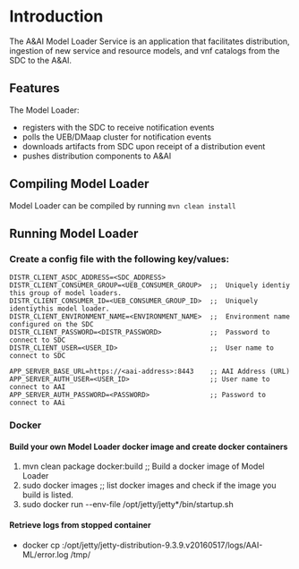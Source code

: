# Introduction

The A&AI Model Loader Service is an application that facilitates
distribution, ingestion of new service and resource models, and vnf
catalogs from the SDC to the A&AI.

## Features

The Model Loader:

* registers with the SDC to receive notification events 
* polls the UEB/DMaap cluster for notification events
* downloads artifacts from SDC upon receipt of a distribution event
* pushes distribution components to A&AI
		    
## Compiling Model Loader

Model Loader can be compiled by running `mvn clean install`

## Running Model Loader 

### Create a config file with the following key/values:

```
DISTR_CLIENT_ASDC_ADDRESS=<SDC_ADDRESS>
DISTR_CLIENT_CONSUMER_GROUP=<UEB_CONSUMER_GROUP>  ;;  Uniquely identiy this group of model loaders.
DISTR_CLIENT_CONSUMER_ID=<UEB_CONSUMER_GROUP_ID>  ;;  Uniquely identiythis model loader.
DISTR_CLIENT_ENVIRONMENT_NAME=<ENVIRONMENT_NAME>  ;;  Environment name configured on the SDC
DISTR_CLIENT_PASSWORD=<DISTR_PASSWORD>            ;;  Password to connect to SDC
DISTR_CLIENT_USER=<USER_ID>                       ;;  User name to connect to SDC
		     
APP_SERVER_BASE_URL=https://<aai-address>:8443    ;; AAI Address (URL)
APP_SERVER_AUTH_USER=<USER_ID>                    ;; User name to connect to AAI
APP_SERVER_AUTH_PASSWORD=<PASSWORD>               ;; Password to connect to AAi

```

### Docker 

#### Build your own Model Loader docker image and create docker containers
1. mvn clean package docker:build                 ;; Build a docker image of Model Loader
2. sudo docker images                             ;; list docker images and check if the image you build is listed.
3. sudo docker run --env-file <config-filename> <model-loader-image> /opt/jetty/jetty*/bin/startup.sh


#### Retrieve logs from stopped container
* docker cp <container-id>:/opt/jetty/jetty-distribution-9.3.9.v20160517/logs/AAI-ML/error.log /tmp/
